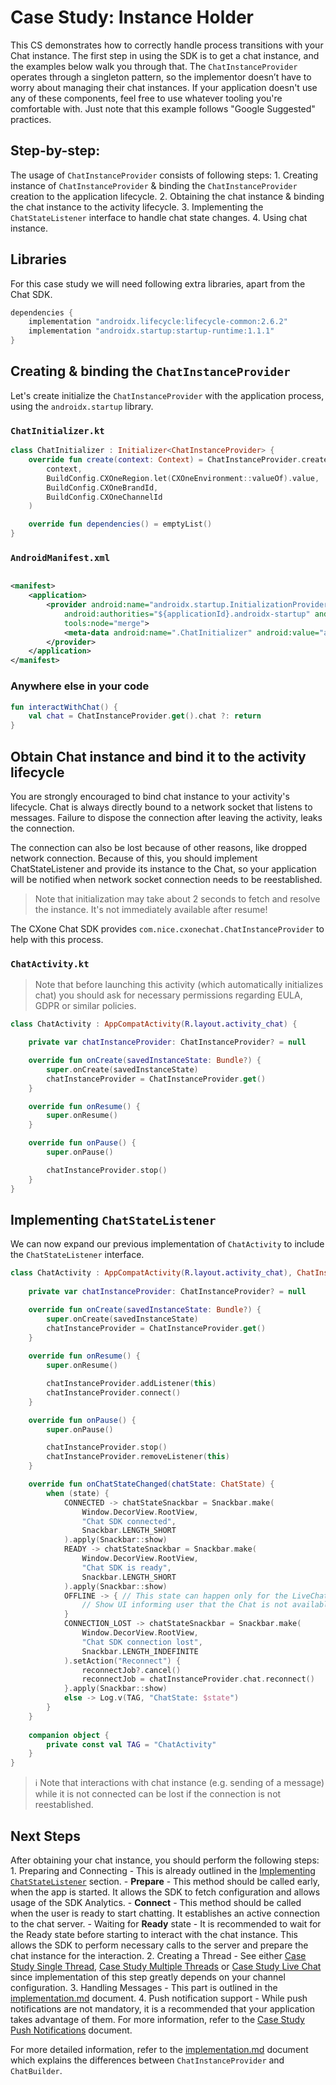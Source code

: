# Case Study: Instance Holder

This CS demonstrates how to correctly handle process transitions with your Chat instance.
The first step in using the SDK is to get a chat instance, and the examples below walk you through that.
The `ChatInstanceProvider` operates through a singleton pattern, so the implementor doesn’t have to worry
about managing their chat instances. If your application doesn't use any of these
components, feel free to use whatever tooling you're comfortable with. Just note that this example
follows "Google Suggested" practices.

## Step-by-step:
The usage of `ChatInstanceProvider` consists of following steps:
    1. Creating instance of `ChatInstanceProvider` & binding the `ChatInstanceProvider` creation to the application lifecycle.
    2. Obtaining the chat instance & binding the chat instance to the activity lifecycle.
    3. Implementing the `ChatStateListener` interface to handle chat state changes.
    4. Using chat instance.

## Libraries

For this case study we will need following extra libraries, apart from the Chat SDK.

```groovy
dependencies {
    implementation "androidx.lifecycle:lifecycle-common:2.6.2"
    implementation "androidx.startup:startup-runtime:1.1.1"
}
```
## Creating & binding the `ChatInstanceProvider`

Let's create initialize the `ChatInstanceProvider` with the application process,
using the `androidx.startup` library.

### `ChatInitializer.kt`
```kotlin
class ChatInitializer : Initializer<ChatInstanceProvider> {
    override fun create(context: Context) = ChatInstanceProvider.create(
        context,
        BuildConfig.CXOneRegion.let(CXOneEnvironment::valueOf).value,
        BuildConfig.CXOneBrandId,
        BuildConfig.CXOneChannelId
    )

    override fun dependencies() = emptyList()
}
```

### `AndroidManifest.xml`

```xml

<manifest>
    <application>
        <provider android:name="androidx.startup.InitializationProvider"
            android:authorities="${applicationId}.androidx-startup" android:exported="false"
            tools:node="merge">
            <meta-data android:name=".ChatInitializer" android:value="androidx.startup" />
        </provider>
    </application>
</manifest>
```

### Anywhere else in your code

```kotlin
fun interactWithChat() {
    val chat = ChatInstanceProvider.get().chat ?: return
}
```

## Obtain Chat instance and bind it to the activity lifecycle
You are strongly encouraged to bind chat instance to your activity's lifecycle. Chat is always
directly bound to a network socket that listens to messages. Failure to dispose the connection after
leaving the activity, leaks the connection.

The connection can also be lost because of other reasons, like dropped network connection. Because of
this, you should implement ChatStateListener and provide its instance to the Chat, so your application will
be notified when network socket connection needs to be reestablished.

> Note that initialization may take about 2 seconds to fetch and resolve the instance. It's not
> immediately available after resume!

The CXone Chat SDK provides `com.nice.cxonechat.ChatInstanceProvider` to help with this process.

### `ChatActivity.kt`

> Note that before launching this activity (which automatically initializes chat) you should ask for
> necessary permissions regarding EULA, GDPR or similar policies.

```kotlin
class ChatActivity : AppCompatActivity(R.layout.activity_chat) {

    private var chatInstanceProvider: ChatInstanceProvider? = null

    override fun onCreate(savedInstanceState: Bundle?) {
        super.onCreate(savedInstanceState)
        chatInstanceProvider = ChatInstanceProvider.get()
    }

    override fun onResume() {
        super.onResume()
    }

    override fun onPause() {
        super.onPause()

        chatInstanceProvider.stop()
    }
}
```

## Implementing `ChatStateListener`
We can now expand our previous implementation of `ChatActivity` to include the `ChatStateListener` interface.

```kotlin
class ChatActivity : AppCompatActivity(R.layout.activity_chat), ChatInstanceProvider.Listener {
 
    private var chatInstanceProvider: ChatInstanceProvider? = null

    override fun onCreate(savedInstanceState: Bundle?) {
        super.onCreate(savedInstanceState)
        chatInstanceProvider = ChatInstanceProvider.get()
    }
 
    override fun onResume() {
        super.onResume()

        chatInstanceProvider.addListener(this)
        chatInstanceProvider.connect()
    }

    override fun onPause() {
        super.onPause()

        chatInstanceProvider.stop()
        chatInstanceProvider.removeListener(this)
    }

    override fun onChatStateChanged(chatState: ChatState) {
        when (state) {
            CONNECTED -> chatStateSnackbar = Snackbar.make(
                Window.DecorView.RootView,
                "Chat SDK connected",
                Snackbar.LENGTH_SHORT
            ).apply(Snackbar::show)
            READY -> chatStateSnackbar = Snackbar.make(
                Window.DecorView.RootView,
                "Chat SDK is ready",
                Snackbar.LENGTH_SHORT
            ).apply(Snackbar::show)
            OFFLINE -> { // This state can happen only for the LiveChat mode of the channel.
                // Show UI informing user that the Chat is not available, because the service is offline
            }
            CONNECTION_LOST -> chatStateSnackbar = Snackbar.make(
                Window.DecorView.RootView,
                "Chat SDK connection lost",
                Snackbar.LENGTH_INDEFINITE
            ).setAction("Reconnect") {
                reconnectJob?.cancel()
                reconnectJob = chatInstanceProvider.chat.reconnect()
            }.apply(Snackbar::show)
            else -> Log.v(TAG, "ChatState: $state")
        }
    }
    
    companion object {
        private const val TAG = "ChatActivity"
    }
}
```

> ℹ️
> Note that interactions with chat instance (e.g. sending of a message)
> while it is not connected can be lost if the connection is not reestablished.

## Next Steps
After obtaining your chat instance, you should perform the following steps:
    1. Preparing and Connecting
        - This is already outlined in the [Implementing `ChatStateListener`](#implementing-chatstatelistener) section.
        - **Prepare** - This method should be called early, when the app is started. It allows the SDK to fetch configuration and allows usage of the SDK Analytics.
        - **Connect** - This method should be called when the user is ready to start chatting.  It establishes an active connection to the chat server.
        - Waiting for **Ready** state - It is recommended to wait for the Ready state before starting to interact with the chat instance.  This allows the SDK to perform necessary calls to the server and prepare the chat instance for the interaction.
    2. Creating a Thread
        - See either [Case Study Single Thread](cs-single-thread.md), [Case Study Multiple Threads](cs-multi-thread.md) or [Case Study Live Chat](cs-live-chat.md) since implementation of this step greatly depends on your channel configuration.
    3. Handling Messages
        - This part is outlined in the [implementation.md](implementation.md) document.
    4. Push notification support
        - While push notifications are not mandatory, it is a recommended that your application takes advantage of them. For more information, refer to the [Case Study Push Notifications](cs-push-notifications.md) document.

For more detailed information, refer to the [implementation.md](implementation.md) document which explains the differences between `ChatInstanceProvider` and `ChatBuilder`.
